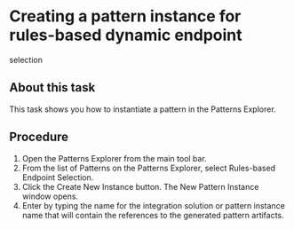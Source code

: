<!-- image -->

# Creating a pattern instance for rules-based dynamic endpoint
selection

## About this task

This task shows you how to instantiate a pattern in the
Patterns Explorer.

## Procedure

1. Open the Patterns Explorer from the main tool bar.
2. From the list of Patterns on the Patterns Explorer, select Rules-based
Endpoint Selection.
3. Click the Create New Instance button.
The New Pattern Instance window opens.
4. Enter by typing the name for the integration solution or
pattern instance name that will contain the references to the generated
pattern artifacts.